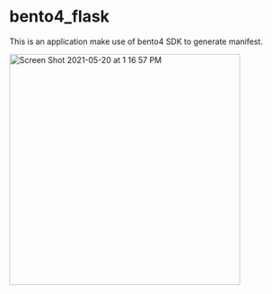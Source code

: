 # bento4_flask
This is an application make use of bento4 SDK to generate manifest.

<img width="411" alt="Screen Shot 2021-05-20 at 1 16 57 PM" src="https://user-images.githubusercontent.com/26093451/118923158-b4c03000-b96d-11eb-8b36-9b67af605935.png">
